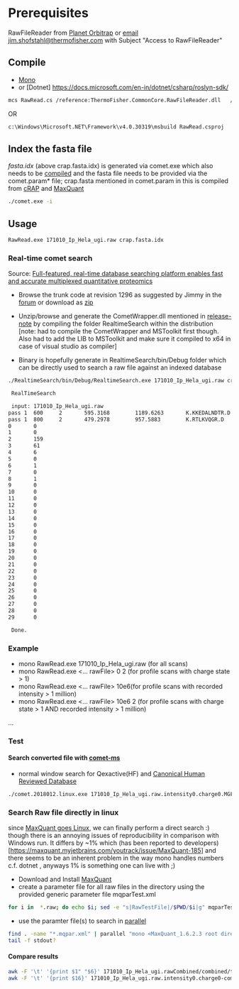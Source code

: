# Prerequisites

RawFileReader from [Planet Orbitrap](http://planetorbitrap.com/rawfilereader) or [email](https://mail.google.com/mail/?view=cm&fs=1&tf=1&to=jim.Shofstahl@thermofisher.com&su=Access%20to%20RawFileReader%20from%20Planet%20Orbitrap)  jim.shofstahl@thermofisher.com with Subject "Access to RawFileReader"


## Compile
* [Mono](http://www.mono-project.com/download/stable/#download-lin) 
* or [Dotnet] https://docs.microsoft.com/en-in/dotnet/csharp/roslyn-sdk/ 

```bash
mcs RawRead.cs /reference:ThermoFisher.CommonCore.RawFileReader.dll   /reference:ThermoFisher.CommonCore.Data.dll /reference:ThermoFisher.CommonCore.MassPrecisionEstimator.dll /reference:MathNet.Numerics.dll /reference:System.Numerics.dll /reference:CometWrapper.dll
```

OR 

```bash
c:\Windows\Microsoft.NET\Framework\v4.0.30319\msbuild RawRead.csproj
```

## Index the fasta file
*fasta.idx* (above crap.fasta.idx) is generated via comet.exe which also needs to be [compiled](https://sourceforge.net/code-snapshots/svn/c/co/comet-ms/code/comet-ms-code-r1296-trunk-comet-ms.zip) and the fasta file needs to be provided via the comet.param* file; crap.fasta mentioned in comet.param in this is compiled from [cRAP](https://www.thegpm.org/crap/) and [MaxQuant](https://www.maxquant.org/)

```bash
./comet.exe -i
```

## Usage

```bash
RawRead.exe 171010_Ip_Hela_ugi.raw crap.fasta.idx
```

### Real-time comet search 

Source: [Full-featured, real-time database searching platform enables fast and accurate multiplexed quantitative proteomics](https://www.biorxiv.org/content/10.1101/668533v1)

* Browse the trunk code at revision 1296 as suggested by Jimmy in the [forum](https://groups.google.com/forum/?utm_medium=email&utm_source=footer#!msg/comet-ms/VvWqGPTmRCg/RFV6T5IoCAAJ) or download as [zip](https://sourceforge.net/code-snapshots/svn/c/co/comet-ms/code/comet-ms-code-r1296-trunk-comet-ms.zip)

* Unzip/browse and generate the CometWrapper.dll mentioned in [release-note](http://comet-ms.sourceforge.net/release/release_201901/) by compiling the folder RealtimeSearch within the distribution [note: had to compile the CometWrapper and MSToolkit first though. Also had to add the LIB to MSToolkit and make sure it compiled to x64 in case of visual studio as compiler]

* Binary is hopefully generate in RealtimeSearch/bin/Debug folder which can be directly used to search a raw file against an indexed database

```bash
./RealtimeSearch/bin/Debug/RealtimeSearch.exe 171010_Ip_Hela_ugi.raw crap.fasta.idx

 RealTimeSearch

 input: 171010_Ip_Hela_ugi.raw
pass 1  600     2       595.3168        1189.6263       K.KKEDALNDTR.D  P17697 SWI      0.28    3       1/18
pass 1  800     2       479.2978        957.5883        K.RTLKVQGR.D    Q3T052 TRE      0.12    2       2/14
0       0
1       0
2       159
3       61
4       6
5       0
6       1
7       0
8       1
9       0
10      0
11      0
12      0
13      0
14      0
15      0
16      0
17      0
18      0
19      0
20      0
21      0
22      0
23      0
24      0
25      0
26      0
27      0
28      0
29      0

 Done.

```



### Example
* mono RawRead.exe 171010_Ip_Hela_ugi.raw (for all scans)
* mono RawRead.exe <... rawFile> 0 2 (for profile scans with charge state > 1)
* mono RawRead.exe <... rawFile> 10e6(for profile scans with recorded intensity > 1 million)
* mono RawRead.exe <... rawFile> 10e6 2 (for profile scans with charge state > 1 AND recorded intensity > 1 million)

... 

### Test

#### Search converted file with [comet-ms](https://sourceforge.net/projects/comet-ms/)
* normal window search for Qexactive(HF) and [Canonical Human Reviewed Database](https://www.uniprot.org/uniprot/?query=proteome:UP000005640%20reviewed:yes#)
```bash
./comet.2018012.linux.exe 171010_Ip_Hela_ugi.raw.intensity0.charge0.MGF
```

###  Search Raw file directly in linux
since [MaxQuant goes Linux](https://www.nature.com/articles/s41592-018-0018-y), we can finally perform a direct search :) though there is an annoying issues of reproducibility in comparison with Windows run. It differs by ~1% which (has been reported to developers)[https://maxquant.myjetbrains.com/youtrack/issue/MaxQuant-185] and there seems to be an inherent problem in the way mono handles numbers c.f. dotnet , anyways 1% is something one can live with ;)

* Download and Install [MaxQuant](http://www.coxdocs.org/doku.php?id=maxquant:common:download_and_installation)
* create a parameter file for all raw files in the directory using the provided generic parameter file mqparTest.xml
```bash
for i in  *.raw; do echo $i; sed -e "s|RawTestFile|/$PWD/$i|g" mqparTest.xml > $i.mqpar.xml ; done
```
* use the paramter file(s) to search in [parallel](https://www.gnu.org/software/parallel/) 
```bash
find . -name "*.mqpar.xml" | parallel "mono <MaxQuant_1.6.2.3 root directory>/MaxQuant/bin/MaxQuantCmd.exe  {}" 2>stdout2 1>stdout1 > stdout0 &
tail -f stdout?
```

#### Compare results
```bash
awk -F '\t' '{print $1" "$6}' 171010_Ip_Hela_ugi.rawCombined/combined/txt/proteinGroups.txt | less
awk -F '\t' '{print $16}' 171010_Ip_Hela_ugi.raw.intensity0.charge0-comet-human.txt | less
```



